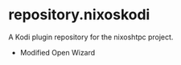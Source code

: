 # repository.nixoskodi

A Kodi plugin repository for the nixoshtpc project. 

- Modified Open Wizard

